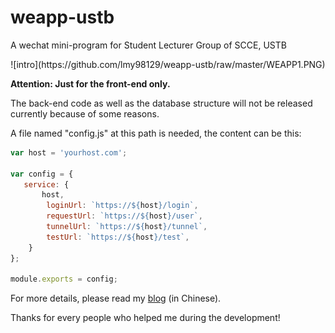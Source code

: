 # weapp-ustb
A wechat mini-program for Student Lecturer Group of SCCE, USTB

<div align=center>![intro](https://github.com/lmy98129/weapp-ustb/raw/master/WEAPP1.PNG)</div>

**Attention: Just for the front-end only.**

The back-end code as well as the database structure will not be released currently because of some reasons.

A file named "config.js" at this path is needed, the content can be this: 
```js
var host = 'yourhost.com';

var config = {
   service: {
       host,
        loginUrl: `https://${host}/login`,
        requestUrl: `https://${host}/user`,
        tunnelUrl: `https://${host}/tunnel`,
        testUrl: `https://${host}/test`,
    }
};

module.exports = config; 
```

For more details, please read my [blog](https://lmy98129.github.io/2018/06/28/Notes-About-Recent-Projects-3/) (in Chinese).

Thanks for every people who helped me during the development!
